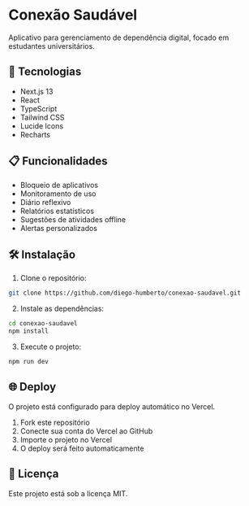 # Conexão Saudável

Aplicativo para gerenciamento de dependência digital, focado em estudantes universitários.

## 🚀 Tecnologias

- Next.js 13
- React
- TypeScript
- Tailwind CSS
- Lucide Icons
- Recharts

## 📋 Funcionalidades

- Bloqueio de aplicativos
- Monitoramento de uso
- Diário reflexivo
- Relatórios estatísticos
- Sugestões de atividades offline
- Alertas personalizados

## 🛠️ Instalação

1. Clone o repositório:
```bash
git clone https://github.com/diego-humberto/conexao-saudavel.git
```

2. Instale as dependências:
```bash
cd conexao-saudavel
npm install
```

3. Execute o projeto:
```bash
npm run dev
```

## 🌐 Deploy

O projeto está configurado para deploy automático no Vercel.

1. Fork este repositório
2. Conecte sua conta do Vercel ao GitHub
3. Importe o projeto no Vercel
4. O deploy será feito automaticamente

## 📝 Licença

Este projeto está sob a licença MIT.
